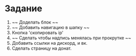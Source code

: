 # Задание

1. ~~ Доделать блок ~~
2. ~~ Добавить навигацию в шапку ~~
3. Кнопка 'скопировать ip'
4. ~~ Сделать чтобы надпись менялась при прокрутке ~~
5. Добавить ссылки на дискорд, и вк.
6. Сделать страницу на донат.
